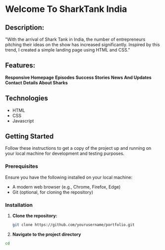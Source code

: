 # Welcome To SharkTank India
## Description:
"With the arrival of Shark Tank in India, the number of entrepreneurs pitching their ideas on the show has increased significantly. Inspired by this trend, I created a simple landing page using HTML and CSS."
## Features:
**Responsive Homepage**
**Episodes**
**Success Stories**
**News And Updates**
**Contact**
**Details About Sharks** 
## Technologies
<ul>
  <li>HTML</li>
  <li>CSS</li>
  <li>Javascript</li>
</ul>

## Getting Started

Follow these instructions to get a copy of the project up and running on your local machine for development and testing purposes.

### Prerequisites

Ensure you have the following installed on your local machine:

- A modern web browser (e.g., Chrome, Firefox, Edge)
- Git (optional, for cloning the repository)

### Installation

1. **Clone the repository:**
   ```bash
   git clone https://github.com/yourusername/portfolio.git

2. **Navigate to the project directory**
```sh
cd
